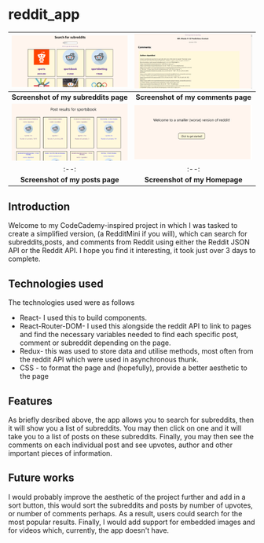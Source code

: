 # reddit_app

|![subreddits](reddit_app/src/media/SubredditsScreenshot.png?raw=true)|![comments](reddit_app/src/media/CommentsAndPost.png?raw=true)|
|:--:|:--:|
|<b>Screenshot of my subreddits page</b>|<b>Screenshot of my comments page</b>|
|![posts](reddit_app/src/media/PostsScreenshot.png?raw=true)|![homepage](reddit_app/src/media/HomeScreenshot.png?raw=true)|
|:--:|:--:|
|<b>Screenshot of my posts page</b>|<b>Screenshot of my Homepage</b>|

## Introduction
Welcome to my CodeCademy-inspired project in which I was tasked to create a simplified version, (a RedditMini if you will), which can search for subreddits,posts,
and comments from Reddit using either the Reddit JSON API or the Reddit API. I hope you find it interesting, it took just over 3 days to complete.

## Technologies used
The technologies used were as follows

+ React- I used this to build components.
+ React-Router-DOM- I used this alongside the reddit API to link to pages and find the necessary variables needed to find each specific post, comment or subreddit
depending on the page.
+ Redux- this was used to store data and utilise methods, most often from the reddit API which were used in asynchronous thunk.
+ CSS - to format the page and (hopefully), provide a better aesthetic to the page

## Features
As briefly desribed above, the app allows you to search for subreddits, then it will show you a list of subreddits. You may then click on one and it will take you to a list of posts on these subreddits. Finally, you may then see the comments on each individual post and see upvotes, author and other important pieces of information.

## Future works
I would probably improve the aesthetic of the project further and add in a sort button, this would sort the subreddits and posts by number of upvotes, or number of comments perhaps. As a result, users could search for the most popular results. Finally, I would add support for embedded images and for videos which, currently, the app doesn't have.
